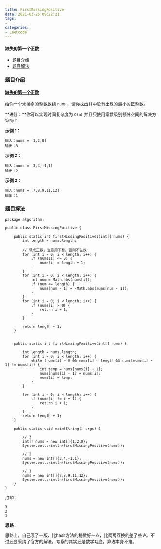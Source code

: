 ```yaml
---
title: FirstMissingPositive
date: 2021-02-25 09:22:21
tags:
- 
categories:
- Leetcode 
---
```




#### 缺失的第一个正数

- [题目介绍](https://yangtzeshore.github.io/2021/02/25/FirstMissingPositive/#题目介绍)
- [题目解法](https://yangtzeshore.github.io/2021/02/25/FirstMissingPositive/#题目解法)

### 题目介绍

#### [缺失的第一个正数](https://leetcode-cn.com/problems/first-missing-positive/)

给你一个未排序的整数数组 `nums` ，请你找出其中没有出现的最小的正整数。

**进阶：**你可以实现时间复杂度为 `O(n)` 并且只使用常数级别额外空间的解决方案吗？

**示例 1：**

```
输入：nums = [1,2,0]
输出：3
```

**示例 2：**

```
输入：nums = [3,4,-1,1]
输出：2
```

**示例 3：**

```
输入：nums = [7,8,9,11,12]
输出：1
```

### 题目解法

```
package algorithm;

public class FirstMissingPositive {

    public static int firstMissingPositive1(int[] nums) {
        int length = nums.length;

        // 转成正数，注意用下标，否则不生效
        for (int i = 0; i < length; i++) {
            if (nums[i] <= 0) {
                nums[i] = length + 1;
            }
        }
        for (int i = 0; i < length; i++) {
            int num = Math.abs(nums[i]);
            if (num <= length) {
                nums[num - 1] = -Math.abs(nums[num - 1]);
            }
        }
        for (int i = 0; i < length; i++) {
            if (nums[i] > 0) {
                return i + 1;
            }
        }

        return length + 1;
    }


    public static int firstMissingPositive(int[] nums) {

        int length = nums.length;
        for (int i = 0; i < length; i++) {
            while (nums[i] > 0 && nums[i] < length && nums[nums[i] - 1] != nums[i]) {
                int temp = nums[nums[i] - 1];
                nums[nums[i] - 1] = nums[i];
                nums[i] = temp;
            }
        }

        for (int i = 0; i < length; i++) {
            if (nums[i] != i + 1) {
                return i + 1;
            }
        }
        return length + 1;
    }

    public static void main(String[] args) {

        // 3
        int[] nums = new int[]{1,2,0};
        System.out.println(firstMissingPositive(nums));

        // 2
        nums = new int[]{3,4,-1,1};
        System.out.println(firstMissingPositive(nums));

        // 1
        nums = new int[]{7,8,9,11,12};
        System.out.println(firstMissingPositive(nums));
    }
}
```

打印：

```
3
2
1
```

**思路：**

思路上，自己写了一版，比hash方法的稍微好一点，比两两互换的差了些许。不过还是采纳了官方的解法。考察的其实还是数学功底，算法本身不难。
